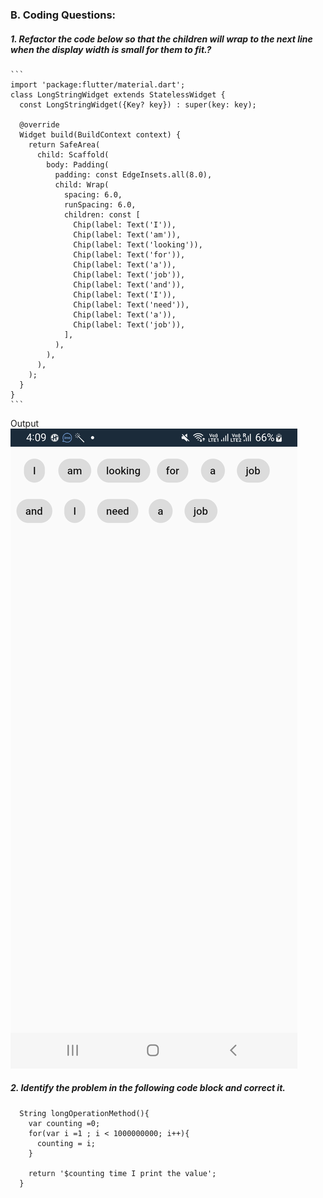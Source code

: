 ### B. Coding Questions:
  ##### 1.  Refactor the code below so that the children will wrap to the next line when the display width is small for them to fit.?
    ```
    import 'package:flutter/material.dart';
    class LongStringWidget extends StatelessWidget {
      const LongStringWidget({Key? key}) : super(key: key);

      @override
      Widget build(BuildContext context) {
        return SafeArea(
          child: Scaffold(
            body: Padding(
              padding: const EdgeInsets.all(8.0),
              child: Wrap(
                spacing: 6.0,
                runSpacing: 6.0,
                children: const [
                  Chip(label: Text('I')),
                  Chip(label: Text('am')),
                  Chip(label: Text('looking')),
                  Chip(label: Text('for')),
                  Chip(label: Text('a')),
                  Chip(label: Text('job')),
                  Chip(label: Text('and')),
                  Chip(label: Text('I')),
                  Chip(label: Text('need')),
                  Chip(label: Text('a')),
                  Chip(label: Text('job')),
                ],
              ),
            ),
          ),
        );
      }
    }
    ```
Output    
![](images/3.jpg)

##### 2.  Identify the problem in the following code block and correct it.
  ```
    String longOperationMethod(){
      var counting =0;
      for(var i =1 ; i < 1000000000; i++){
        counting = i;
      }

      return '$counting time I print the value';
    }
  ```  
  
